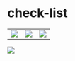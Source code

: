 # check-list


<table>
  <tr>
    <td>
      <image src="images/img1.jpg"></image>
    </td>
    <td>
      <image src="images/img2.jpg"></image>
    </td>
    <td>
      <image src="images/img3.jpg"></image>
    </td>
  </tr>   
 </table>
 
  <image src="images/firebase.png"></image>
